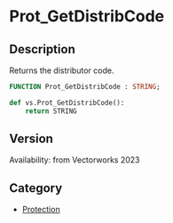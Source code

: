 # Prot_GetDistribCode

## Description
Returns the distributor code.

```pascal
FUNCTION Prot_GetDistribCode : STRING;
```

```python
def vs.Prot_GetDistribCode():
    return STRING
```

## Version
Availability: from Vectorworks 2023

## Category
* [Protection](../Categories/Protection.md)
